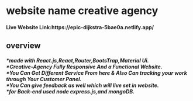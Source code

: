 <h1>website name creative agency</h1>
<h4>Live Website Link:https://epic-dijkstra-5bae0a.netlify.app/ </h4>

<h2>overview</h2>
<h5>
  *made with React.js,React,Router,BootsTrap,Material Ui. <br/>
  *Creative-Agency Fully Responsive And a Functional Website.  <br/>
  *You Can Get Different Service From here & Also Can tracking your work through Your Customer Panel.  <br/>
  *You Can give feedback as well which will live set in website.  <br/>
  *for Back-end used node express.js,and mongoDB.  <br/>
  
</h5>
